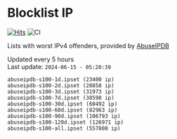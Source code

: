 # Blocklist IP

[![Hits](https://hits.seeyoufarm.com/api/count/incr/badge.svg?url=https%3A%2F%2Fgithub.com%2Fborestad%2Fblocklist-ip%2F&count_bg=%2379C83D&title_bg=%23555555&icon=&icon_color=%23E7E7E7&title=hits&edge_flat=false)](https://hits.seeyoufarm.com)  ![CI](https://img.shields.io/github/workflow/status/borestad/blocklist-ip/CI?style=flat-square)

Lists with worst IPv4 offenders, provided by [AbuseIPDB](https://www.abuseipdb.com/)

<!-- FOOTER-PLACEHOLDER -->
Updated every 5 hours<br>
Last update: `2024-06-15 - 05:20:39`
```
abuseipdb-s100-1d.ipset (23400 ip)
abuseipdb-s100-2d.ipset (28858 ip)
abuseipdb-s100-3d.ipset (31973 ip)
abuseipdb-s100-7d.ipset (38598 ip)
abuseipdb-s100-30d.ipset (60492 ip)
abuseipdb-s100-60d.ipset (82963 ip)
abuseipdb-s100-90d.ipset (106793 ip)
abuseipdb-s100-120d.ipset (126971 ip)
abuseipdb-s100-all.ipset (557808 ip)
```
